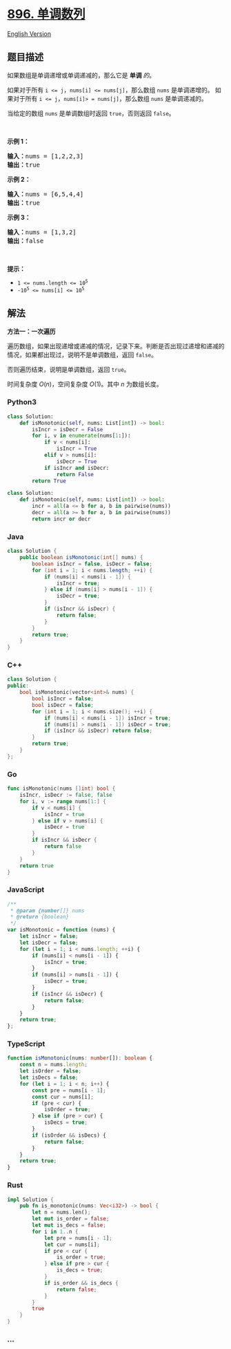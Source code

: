 # [896. 单调数列](https://leetcode.cn/problems/monotonic-array)

[English Version](/solution/0800-0899/0896.Monotonic%20Array/README_EN.md)

## 题目描述

<!-- 这里写题目描述 -->

<p>如果数组是单调递增或单调递减的，那么它是&nbsp;<strong>单调 </strong><em>的</em>。</p>

<p>如果对于所有 <code>i &lt;= j</code>，<code>nums[i] &lt;= nums[j]</code>，那么数组 <code>nums</code> 是单调递增的。 如果对于所有 <code>i &lt;= j</code>，<code>nums[i]&gt; = nums[j]</code>，那么数组 <code>nums</code>&nbsp;是单调递减的。</p>

<p>当给定的数组 <code>nums</code>&nbsp;是单调数组时返回 <code>true</code>，否则返回 <code>false</code>。</p>

<p>&nbsp;</p>

<ol>
</ol>

<p><strong>示例 1：</strong></p>

<pre>
<strong>输入：</strong>nums = [1,2,2,3]
<strong>输出：</strong>true
</pre>

<p><strong>示例 2：</strong></p>

<pre>
<strong>输入：</strong>nums = [6,5,4,4]
<strong>输出：</strong>true
</pre>

<p><strong>示例 3：</strong></p>

<pre>
<strong>输入：</strong>nums = [1,3,2]
<strong>输出：</strong>false
</pre>

<p>&nbsp;</p>

<p><strong>提示：</strong></p>

<ul>
	<li><code>1 &lt;= nums.length &lt;= 10<sup>5</sup></code></li>
	<li><code>-10<sup>5</sup>&nbsp;&lt;= nums[i] &lt;= 10<sup>5</sup></code></li>
</ul>

## 解法

<!-- 这里可写通用的实现逻辑 -->

**方法一：一次遍历**

遍历数组，如果出现递增或递减的情况，记录下来。判断是否出现过递增和递减的情况，如果都出现过，说明不是单调数组，返回 `false`。

否则遍历结束，说明是单调数组，返回 `true`。

时间复杂度 $O(n)$，空间复杂度 $O(1)$。其中 $n$ 为数组长度。

<!-- tabs:start -->

### **Python3**

<!-- 这里可写当前语言的特殊实现逻辑 -->

```python
class Solution:
    def isMonotonic(self, nums: List[int]) -> bool:
        isIncr = isDecr = False
        for i, v in enumerate(nums[1:]):
            if v < nums[i]:
                isIncr = True
            elif v > nums[i]:
                isDecr = True
            if isIncr and isDecr:
                return False
        return True
```

```python
class Solution:
    def isMonotonic(self, nums: List[int]) -> bool:
        incr = all(a <= b for a, b in pairwise(nums))
        decr = all(a >= b for a, b in pairwise(nums))
        return incr or decr
```

### **Java**

<!-- 这里可写当前语言的特殊实现逻辑 -->

```java
class Solution {
    public boolean isMonotonic(int[] nums) {
        boolean isIncr = false, isDecr = false;
        for (int i = 1; i < nums.length; ++i) {
            if (nums[i] < nums[i - 1]) {
                isIncr = true;
            } else if (nums[i] > nums[i - 1]) {
                isDecr = true;
            }
            if (isIncr && isDecr) {
                return false;
            }
        }
        return true;
    }
}
```

### **C++**

```cpp
class Solution {
public:
    bool isMonotonic(vector<int>& nums) {
        bool isIncr = false;
        bool isDecr = false;
        for (int i = 1; i < nums.size(); ++i) {
            if (nums[i] < nums[i - 1]) isIncr = true;
            if (nums[i] > nums[i - 1]) isDecr = true;
            if (isIncr && isDecr) return false;
        }
        return true;
    }
};
```

### **Go**

```go
func isMonotonic(nums []int) bool {
	isIncr, isDecr := false, false
	for i, v := range nums[1:] {
		if v < nums[i] {
			isIncr = true
		} else if v > nums[i] {
			isDecr = true
		}
		if isIncr && isDecr {
			return false
		}
	}
	return true
}
```

### **JavaScript**

```js
/**
 * @param {number[]} nums
 * @return {boolean}
 */
var isMonotonic = function (nums) {
    let isIncr = false;
    let isDecr = false;
    for (let i = 1; i < nums.length; ++i) {
        if (nums[i] < nums[i - 1]) {
            isIncr = true;
        }
        if (nums[i] > nums[i - 1]) {
            isDecr = true;
        }
        if (isIncr && isDecr) {
            return false;
        }
    }
    return true;
};
```

### **TypeScript**

```ts
function isMonotonic(nums: number[]): boolean {
    const n = nums.length;
    let isOrder = false;
    let isDecs = false;
    for (let i = 1; i < n; i++) {
        const pre = nums[i - 1];
        const cur = nums[i];
        if (pre < cur) {
            isOrder = true;
        } else if (pre > cur) {
            isDecs = true;
        }
        if (isOrder && isDecs) {
            return false;
        }
    }
    return true;
}
```

### **Rust**

```rust
impl Solution {
    pub fn is_monotonic(nums: Vec<i32>) -> bool {
        let n = nums.len();
        let mut is_order = false;
        let mut is_decs = false;
        for i in 1..n {
            let pre = nums[i - 1];
            let cur = nums[i];
            if pre < cur {
                is_order = true;
            } else if pre > cur {
                is_decs = true;
            }
            if is_order && is_decs {
                return false;
            }
        }
        true
    }
}
```

### **...**

```

```

<!-- tabs:end -->
